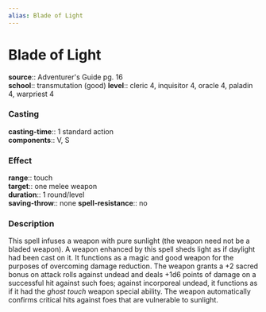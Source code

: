 ```yaml
---
alias: Blade of Light
---
```


# Blade of Light 

**source**:: Adventurer's Guide pg. 16  
**school**:: transmutation (good)
**level**:: cleric 4, inquisitor 4, oracle 4, paladin 4, warpriest 4

### Casting 

**casting-time**:: 1 standard action  
**components**:: V, S

### Effect 

**range**:: touch  
**target**:: one melee weapon  
**duration**:: 1 round/level  
**saving-throw**:: none
**spell-resistance**:: no

### Description 

This spell infuses a weapon with pure sunlight (the weapon need not be a bladed weapon). A weapon enhanced by this spell sheds light as if daylight had been cast on it. It functions as a magic and good weapon for the purposes of overcoming damage reduction. The weapon grants a +2 sacred bonus on attack rolls against undead and deals +1d6 points of damage on a successful hit against such foes; against incorporeal undead, it functions as if it had the *ghost touch* weapon special ability. The weapon automatically confirms critical hits against foes that are vulnerable to sunlight.

